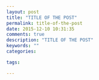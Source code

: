 ```yaml
---
layout: post
title: "TITLE OF THE POST"
permalink: title-of-the-post
date: 2015-12-10 10:31:35
comments: true
description: "TITLE OF THE POST"
keywords: ""
categories:

tags:

---
```

